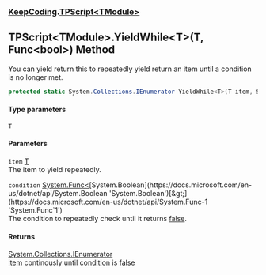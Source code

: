 ### [KeepCoding](KeepCoding.md 'KeepCoding').[TPScript&lt;TModule&gt;](KeepCoding_TPScript_TModule_.md 'KeepCoding.TPScript&lt;TModule&gt;')
## TPScript&lt;TModule&gt;.YieldWhile&lt;T&gt;(T, Func&lt;bool&gt;) Method
You can yield return this to repeatedly yield return an item until a condition is no longer met.  
```csharp
protected static System.Collections.IEnumerator YieldWhile<T>(T item, System.Func<bool> condition);
```
#### Type parameters
<a name='KeepCoding_TPScript_TModule__YieldWhile_T_(T_System_Func_bool_)_T'></a>
`T`  
  
#### Parameters
<a name='KeepCoding_TPScript_TModule__YieldWhile_T_(T_System_Func_bool_)_item'></a>
`item` [T](KeepCoding_TPScript_TModule__YieldWhile_T_(T_System_Func_bool_).md#KeepCoding_TPScript_TModule__YieldWhile_T_(T_System_Func_bool_)_T 'KeepCoding.TPScript&lt;TModule&gt;.YieldWhile&lt;T&gt;(T, System.Func&lt;bool&gt;).T')  
The item to yield repeatedly.
  
<a name='KeepCoding_TPScript_TModule__YieldWhile_T_(T_System_Func_bool_)_condition'></a>
`condition` [System.Func&lt;](https://docs.microsoft.com/en-us/dotnet/api/System.Func-1 'System.Func`1')[System.Boolean](https://docs.microsoft.com/en-us/dotnet/api/System.Boolean 'System.Boolean')[&gt;](https://docs.microsoft.com/en-us/dotnet/api/System.Func-1 'System.Func`1')  
The condition to repeatedly check until it returns [false](https://docs.microsoft.com/en-us/dotnet/csharp/language-reference/builtin-types/bool 'https://docs.microsoft.com/en-us/dotnet/csharp/language-reference/builtin-types/bool').
  
#### Returns
[System.Collections.IEnumerator](https://docs.microsoft.com/en-us/dotnet/api/System.Collections.IEnumerator 'System.Collections.IEnumerator')  
[item](KeepCoding_TPScript_TModule__YieldWhile_T_(T_System_Func_bool_).md#KeepCoding_TPScript_TModule__YieldWhile_T_(T_System_Func_bool_)_item 'KeepCoding.TPScript&lt;TModule&gt;.YieldWhile&lt;T&gt;(T, System.Func&lt;bool&gt;).item') continously until [condition](KeepCoding_TPScript_TModule__YieldWhile_T_(T_System_Func_bool_).md#KeepCoding_TPScript_TModule__YieldWhile_T_(T_System_Func_bool_)_condition 'KeepCoding.TPScript&lt;TModule&gt;.YieldWhile&lt;T&gt;(T, System.Func&lt;bool&gt;).condition') is [false](https://docs.microsoft.com/en-us/dotnet/csharp/language-reference/builtin-types/bool 'https://docs.microsoft.com/en-us/dotnet/csharp/language-reference/builtin-types/bool')
